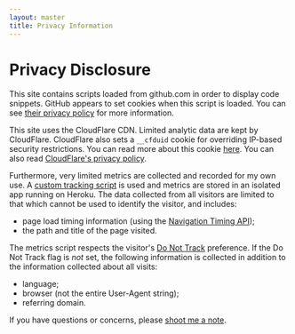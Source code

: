 ```yaml
---
layout: master
title: Privacy Information
---
```


Privacy Disclosure
==================

This site contains scripts loaded from github.com in order to display code snippets. GitHub appears to set cookies when this script is loaded. You can see [their privacy policy](https://help.github.com/articles/github-privacy-policy/) for more information.

This site uses the CloudFlare CDN. Limited analytic data are kept by CloudFlare. CloudFlare also sets a `__cfduid` cookie for overriding IP-based security restrictions. You can read more about this cookie [here](https://support.cloudflare.com/hc/en-us/articles/200170156-What-does-the-CloudFlare-cfduid-cookie-do-). You can also read [CloudFlare's privacy policy](https://www.cloudflare.com/security-policy).

Furthermore, very limited metrics are collected and recorded for my own use. A [custom tracking script](https://github.com/benburwell/benburwell.github.io/blob/master/assets/scripts/metrics.coffee) is used and metrics are stored in an isolated app running on Heroku. The data collected from all visitors are limited to that which cannot be used to identify the visitor, and includes:

* page load timing information (using the [Navigation Timing API](http://www.w3.org/TR/navigation-timing/));
* the path and title of the page visited.

The metrics script respects the visitor's [Do Not Track](https://en.wikipedia.org/wiki/Do_Not_Track) preference. If the Do Not Track flag is _not_ set, the following information is collected in addition to the information collected about all visits:

* language;
* browser (not the entire User-Agent string);
* referring domain.

If you have questions or concerns, please [shoot me a note](mailto:ben@benburwell.com).
